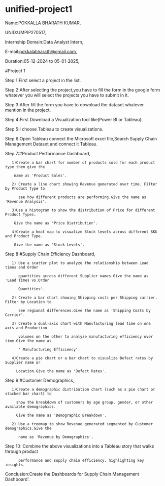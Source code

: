 # unified-project1

Name:POKKALLA BHARATH KUMAR,

UNID:UMPIP270517,

Internship Domain:Data Analyst Intern,

E-mail:pokkalabharath@gmail.com,

Duration:05-12-2024 to 05-01-2025,

#Project 1

Step 1:First select a project in the list.

Step 2:After selecting the project,you have to fill the form in the google form whatever you will select the projects you have to submit in it.

Step 3:After fill the form you have to download the dataset whatever mention in the project.

Step 4:First Download a Visualization tool like(Power BI or Tableau).

Step 5:I choose Tableau to create visualizations.

Step 6:Open Tableau connect the Microsoft excel file,Search Supply Chain Management Dataset and connect it Tableau.

Step 7:#Product Performance Dashboard,
        
       1)Create a bar chart for number of products sold for each product type then give the 

        name as 'Product Sales'.
        
       2) Create a line chart showing Revenue generated over time. Filter by Product Type to
       
          see how different products are performing.Give the name as 'Revenue Analysis'.

       3)Use a histogram to show the distribution of Price for different Product Types.

        Give the name as 'Price Diatribution'.

       4)Create a heat map to visualize Stock levels across different SKU and Product Type.

        Give the name as 'Stock Levels'.

Step 8:#Supply Chain Efficiency Dashboard,

       1) Use a scatter plot to analyze the relationship between Lead times and Order
       
          quantities across different Supplier names.Give the name as 'Lead Times vs.Order
          
          Quantities'.
          
       2) Create a bar chart showing Shipping costs per Shipping carrier. Filter by Location to
       
          see regional differences.Give the name as 'Shipping Costs by Carrier'.

       3) Create a dual-axis chart with Manufacturing lead time on one axis and Production
       
          volumes on the other to analyze manufacturing efficiency over time.Give the name as

          ' Manufacturing Efficiency'.

       4)Create a pie chart or a bar chart to visualize Defect rates by Supplier name or 
       
         Location.Give the name as 'Defect Rates'.
         
Step 9:#Customer Demographics,

       1)Create a demographic distribution chart (such as a pie chart or stacked bar chart) to
       
         show the breakdown of customers by age group, gender, or other available demographics.

         Give the name as 'Demographic Breakdown'.

       2) Use a treemap to show Revenue generated segmented by Customer demographics.Give the 

          name as 'Revenue by Demographics'.

Step 10:  Combine the above visualizations into a Tableau story that walks through product

          performance and supply chain efficiency, highlighting key insights.


Conclusion:Create the Dashboards for Supply Chain Management Dashboard'.
       
